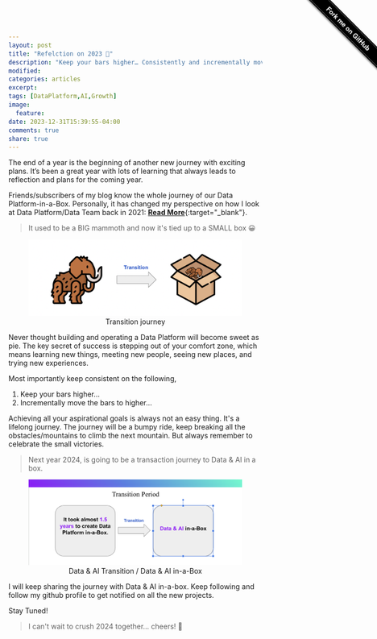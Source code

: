 ```yaml
---
layout: post
title: "Refelction on 2023 🚀"
description: "Keep your bars higher… Consistently and incrementally move the bars to higher…"
modified:
categories: articles
excerpt:
tags: [DataPlatform,AI,Growth]
image:
  feature:
date: 2023-12-31T15:39:55-04:00
comments: true
share: true
---
```


<div class="github-fork-ribbon" style="position: fixed;padding: 2px 0;background-color: #000;background-image: linear-gradient(to bottom, rgba(0, 0, 0, 0), rgba(0, 0, 0, 0.15));-webkit-box-shadow: 0 2px 3px 0 rgba(0, 0, 0, 0.5);-moz-box-shadow: 0 2px 3px 0 rgba(0, 0, 0, 0.5);box-shadow: 0 2px 3px 0 rgba(0, 0, 0, 0.5);z-index: 9999;pointer-events: auto;top: 42px;right: -43px;-webkit-transform: rotate(45deg);-moz-transform: rotate(45deg);-ms-transform: rotate(45deg);-o-transform: rotate(45deg);transform: rotate(45deg);"><a href="https://github.com/Renien" style="font: 700 13px &quot;Helvetica Neue&quot;, Helvetica, Arial, sans-serif;color: #fff;text-decoration: none;text-shadow: 0 -1px rgba(0, 0, 0, 0.5);text-align: center;width: 200px;line-height: 20px;display: inline-block;padding: 2px 0;border-width: 1px 0;border-style: dotted;border-color: rgba(255, 255, 255, 0.7);" target="_blank">Fork me on GitHub</a></div>

The end of a year is the beginning of another new journey with exciting plans. It’s been a great year with lots of learning that always leads to reflection and plans for the coming year.

Friends/subscribers of my blog know the whole  journey of our Data Platform-in-a-Box. Personally, it has changed my perspective on how I look at Data Platform/Data Team back in 2021: [**Read More**](http://renien.com/articles/data-platform-in-a-box/){:target="_blank"}. 

> It used to be a BIG mammoth and now it's tied up to a SMALL box 😀

<figure style="text-align: center;">
	<a href="/articles/mammoth-box.png"><img src="/articles/mammoth-box.png" alt="image" ></a>
	<figcaption>Transition journey</figcaption>
</figure>

Never thought building and operating a Data Platform will become sweet as pie. The key secret of success is stepping out of your comfort zone, which means learning new things, meeting new people, seeing new places, and trying new experiences. 

Most importantly keep consistent on the following,

1. Keep your bars higher…
2. Incrementally move the bars to higher…

Achieving all your aspirational goals is always not an easy thing. It's a lifelong journey. The journey will be a bumpy ride, keep breaking all the obstacles/mountains to climb the next mountain. But always remember to celebrate the small victories. 

> Next year 2024, is going to be a transaction journey to Data & AI in a box. 

<figure style="text-align: center;">
	<a href="/articles/transition.png"><img src="/articles/transition.png" alt="image"></a>
    <figcaption>Data & AI Transition / Data & AI in-a-Box</figcaption>
</figure>

I will keep sharing the journey with Data & AI in-a-box. Keep following and follow my github profile to get notified on all the new projects.

Stay Tuned!

> I can't wait to crush 2024 together... cheers! 🍺



